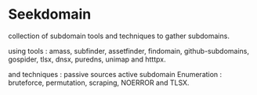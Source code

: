 # Seekdomain
collection of subdomain tools and techniques to gather subdomains.


using tools :
amass,
subfinder,
assetfinder,
findomain,
github-subdomains,
gospider,
tlsx,
dnsx,
puredns,
unimap and
htttpx.

and techniques :
passive sources
active subdomain Enumeration : 
bruteforce, permutation, scraping, NOERROR and TLSX.

